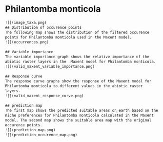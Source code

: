 # Philantomba monticola 
    ![](image_taxa.png) 
    ## Distribution of occurence points 
    The following map shows the distribution of the filtered occurence points for Philantomba monticola used in the Maxent model. 
    ![](occurrences.png)
    
    ## Variable importance 
    The variable importance graph shows the relative importance of the abiotic raster layers in the  Maxent model for Philantomba monticola. 
    ![](valid_maxent_variable_importance.png)
    
    ## Response curve 
    The response curve graphs show the response of the Maxent model for Philantomba monticola to different values in the abiotic raster layers. 
    ![](valid_maxent_response_curve.png)
    
    ## prediction map 
    The first map shows the predicted suitable areas on earth based on the niche preferences for Philantomba monticola calculated in the Maxent model. The second map shows the suitable area map with the original occurence points. 
    ![](prediction_map.png)
    ![](prediction_occurence_map.png)
    
